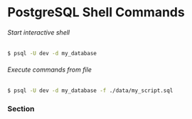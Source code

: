 # PostgreSQL Shell Commands

###### Start interactive shell

<div class="row">
<div class="cell-4">

```bash
$ psql -U dev -d my_database
```

###### Execute commands from file

```bash
$ psql -U dev -d my_database -f ./data/my_script.sql
```

</div>
<div class="cell-2">
<div class="smaller">

</div>
</div>
</div>

<div class="row fragment" data-index="1">
<div class="cell-4">

### Section


</div>

<div class="cell-2">
</div>

</div>


